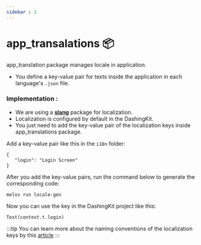 ```yaml
---
sidebar : 1
---
```


# app_transalations 📦

app_translation package manages locale in application.

- You define a key-value pair for texts inside the application in each language's `.json` file.

### Implementation : 

- We are using a [**slang**](https://pub.dev/packages/slang) package for localization.
- Localization is configured by default in the DashingKit.
- You just need to add the key-value pair of the localization keys inside app_translations package.

Add a key-value pair like this in the `i18n` folder:

```
{
   "login": "Login Screen"
}
```

After you add the key-value pairs, run the command below to generate the corresponding code:

```
melos run locale-gen
```

Now you can use the key in the DashingKit project like this:

```
Text(context.t.login)
```

:::tip
You can learn more about the naming conventions of the localization keys by this [article](https://phrase.com/blog/posts/ruby-lessons-learned-naming-and-managing-rails-i18n-keys/)
:::

